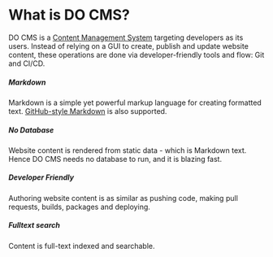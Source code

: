 # What is DO CMS?

DO CMS is a <a href="https://den.wikipedia.org/wiki/Content_management_system" target="_blank">Content Management System</a> targeting developers as its users. Instead of relying on a GUI to create, publish and update website content, these operations are done via developer-friendly tools and flow: Git and CI/CD.

<div class="row row-cols-1 row-cols-lg-3 row-cols-md-2 ">
    <div class="col pb-2">
        <div class="card">
            <h5 class="card-header"><i class="fa-brands fa-markdown"></i> Markdown</h5>
            <div class="card-body">
                <p class="card-text">Markdown is a simple yet powerful markup language for creating formatted text. <a href="https://docs.github.com/en/get-started/writing-on-github/getting-started-with-writing-and-formatting-on-github/quickstart-for-writing-on-github" target="_blank">GitHub-style Markdown</a> is also supported.</p>
            </div>
        </div>
    </div><!-- col -->
    <div class="col pb-2">
        <div class="card">
            <h5 class="card-header"><i class="fa-solid fa-bolt-lightning"></i> No Database</h5>
            <div class="card-body">
                <p class="card-text">Website content is rendered from static data - which is Markdown text. Hence DO CMS needs no database to run, and it is blazing fast.</p>
            </div>
        </div>
    </div><!-- col -->
    <div class="col pb-2">
        <div class="card">
            <h5 class="card-header"><i class="fa-solid fa-code"></i> Developer Friendly</h5>
            <div class="card-body">
                <p class="card-text">Authoring website content is as similar as pushing code, making pull requests, builds, packages and deploying.</p>
            </div>
        </div>
    </div><!-- col -->
    <div class="col pb-2">
        <div class="card">
            <h5 class="card-header"><i class="fa-brands fa-searchengin"></i> Fulltext search</h5>
            <div class="card-body">
                <p class="card-text">Content is full-text indexed and searchable.</p>
            </div>
        </div>
    </div><!-- col -->
</div>
